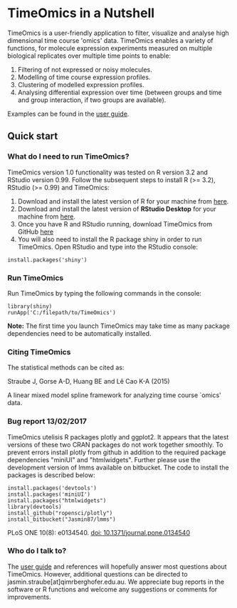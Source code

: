 # TimeOmics in a Nutshell #

TimeOmics is a user-friendly application to filter, visualize and analyse high dimensional time course 'omics' data. TimeOmics enables a variety of functions, for molecule expression experiments measured on multiple biological replicates over multiple time points to enable: 

1.  Filtering of not expressed or noisy molecules.
2.  Modelling of time course expression profiles.
3.  Clustering of modelled expression profiles.
4.  Analysing differential expression over time (between groups and time and group interaction, if two groups are available).

Examples can be found in the [user guide](https://github.com/JStrau/TimeOmics/tree/master/TimeOmics/www/UserGuide.pdf).

## Quick start ##
### What do I need to run TimeOmics? ###
TimeOmics version 1.0 functionality was tested on R version 3.2 and RStudio version 0.99. 
Follow the subsequent steps to install R (>= 3.2), RStudio (>= 0.99) and TimeOmics:

1. Download and install the latest version of R for your machine from [here](https://cran.r-project.org/bin/windows/base/).
2. Download and install the latest version of  **RStudio Desktop** for your machine from [here](https://www.rstudio.com/products/rstudio/#Desktop).
3. Once you have R and RStudio running, download TimeOmics from GitHub [here](https://github.com/JStrau/TimeOmics)
4. You will also need to install the R package shiny in order to run TimeOmics. Open RStudio and type into the RStudio console:

~~~~
install.packages('shiny')
~~~~


### Run TimeOmics ###
Run TimeOmics by typing the following commands in the console:

    library(shiny)
    runApp('C:/filepath/to/TimeOmics')
    

**Note:** The first time you launch TimeOmics may take time as many package dependencies need to be  automatically installed. 

### Citing TimeOmics ###

The statistical methods can be cited as:


Straube J, Gorse A-D, Huang BE and Lê Cao K-A (2015)

A linear mixed model spline framework for analyzing time course `omics' data.


### Bug report 13/02/2017
TimeOmics utelisis R packages plotly and ggplot2. It appears that the latest versions of these two CRAN packages do not work together smoothly. To prevent errors install plotly from github in addition to the required package dependencies "miniUI" and "htmlwidgets". Further please use the development version of lmms available on bitbucket. The code to install the packages is described below:
~~~~
install.packages('devtools')
install.packages('miniUI')
install.packages("htmlwidgets")
library(devtools)
install_github("ropensci/plotly")
install_bitbucket("Jasmin87/lmms")
~~~~

PLoS ONE 10(8): e0134540. [doi: 10.1371/journal.pone.0134540](http://dx.doi.org/10.1371/journal.pone.0134540)


### Who do I talk to? ###
The [user guide](https://github.com/JStrau/TimeOmics/tree/master/TimeOmics/www/UserGuide.pdf) and references will hopefully answer most questions about TimeOmics. However, additional questions can be directed to jasmin.straube[at]qimrberghofer.edu.au.
We appreciate bug reports in the software or R functions and welcome any suggestions or comments for improvements.
